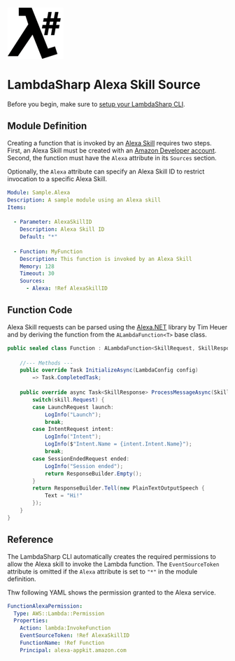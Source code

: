 ![λ#](../../Docs/images/LambdaSharpLogo.png)

# LambdaSharp Alexa Skill Source

Before you begin, make sure to [setup your LambdaSharp CLI](https://lambdasharp.net/articles/Setup.html).

## Module Definition

Creating a function that is invoked by an [Alexa Skill](https://developer.amazon.com/alexa-skills-kit) requires two steps. First, an Alexa Skill must be created with an [Amazon Developer account](https://developer.amazon.com/). Second, the function must have the `Alexa` attribute in its `Sources` section.

Optionally, the `Alexa` attribute can specify an Alexa Skill ID to restrict invocation to a specific Alexa Skill.

```yaml
Module: Sample.Alexa
Description: A sample module using an Alexa skill
Items:

  - Parameter: AlexaSkillID
    Description: Alexa Skill ID
    Default: "*"

  - Function: MyFunction
    Description: This function is invoked by an Alexa Skill
    Memory: 128
    Timeout: 30
    Sources:
      - Alexa: !Ref AlexaSkillID
```

## Function Code

Alexa Skill requests can be parsed using the [Alexa.NET](https://github.com/timheuer/alexa-skills-dotnet) library by Tim Heuer and by deriving the function from the `ALambdaFunction<T>` base class.

```csharp
public sealed class Function : ALambdaFunction<SkillRequest, SkillResponse> {

    //--- Methods ---
    public override Task InitializeAsync(LambdaConfig config)
        => Task.CompletedTask;

    public override async Task<SkillResponse> ProcessMessageAsync(SkillRequest skill) {
        switch(skill.Request) {
        case LaunchRequest launch:
            LogInfo("Launch");
            break;
        case IntentRequest intent:
            LogInfo("Intent");
            LogInfo($"Intent.Name = {intent.Intent.Name}");
            break;
        case SessionEndedRequest ended:
            LogInfo("Session ended");
            return ResponseBuilder.Empty();
        }
        return ResponseBuilder.Tell(new PlainTextOutputSpeech {
            Text = "Hi!"
        });
    }
}
```

## Reference

The LambdaSharp CLI automatically creates the required permissions to allow the Alexa skill to invoke the Lambda function. The `EventSourceToken` attribute is omitted if the `Alexa` attribute is set to `"*"` in the module definition.

Thw following YAML shows the permission granted to the Alexa service.

```yaml
FunctionAlexaPermission:
  Type: AWS::Lambda::Permission
  Properties:
    Action: lambda:InvokeFunction
    EventSourceToken: !Ref AlexaSkillID
    FunctionName: !Ref Function
    Principal: alexa-appkit.amazon.com
```
